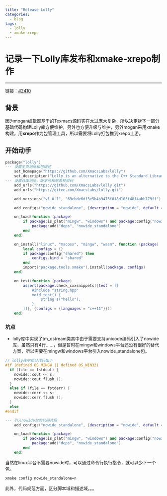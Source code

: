 ```yaml
---
title: "Release Lolly"
categories:
  - blog
tags:
  - lolly
  - xmake-xrepo
---
```


#  记录一下Lolly库发布和xmake-xrepo制作
-----------

链接：[#2410](https://github.com/xmake-io/xmake-repo/pull/2410)

## 背景

因为mogan编辑器基于的Texmacs源码实在太过庞大复杂，所以决定拆下一部分基础代码构建Lolly库方便维护，另外也方便升级与维护，另外mogan采用xmake构建，用**xrepo**作为包管理工具，所以需要将Lolly打包推到xrepo上游。



## 开始动手

```lua
package("lolly")
--- 设置主页地址和包描述
    set_homepage("https://github.com/XmacsLabs/lolly")
    set_description("Lolly is an alternative to the C++ Standard Library.")
--- 设置仓库地址、版本号和哈希校验码
    add_urls("https://github.com/XmacsLabs/lolly.git")
    add_urls("https://gitee.com/XmacsLabs/lolly.git")

    add_versions("v1.0.1", "69ebde6df3e5b4b9473f018d105f48f4abb179ff")

    add_configs("nowide_standalone", {description = "nowide", default = true, type = "boolean"})

    on_load(function (package)
        if package:is_plat("mingw", "windows") and package:config("nowide_standalone") then
            package:add("deps", "nowide_standalone")
        end
    end)

    on_install("linux", "macosx", "mingw", "wasm", function (package)
        local configs = {}
        if package:config("shared") then
            configs.kind = "shared"
        end
        import("package.tools.xmake").install(package, configs)
    end)

    on_test(function (package)
        assert(package:check_cxxsnippets({test = [[
            #include "string.hpp"
            void test() {
                string s("hello");
            }
        ]]}, {configs = {languages = "c++11"}}))
    end)
```



### 坑点

- lolly库中实现了tm_ostream类其中由于需要支持unicode编码引入了nowide库，虽然只有4行……，但是暂时在mingw和windows平台还没有很好的替代方案，所以需要在mingw和windows平台引入nowide_standalone包。

```c++
// lolly库中部分代码如下
#if (defined OS_MINGW || defined OS_WIN32)
  if (file == fstdout) {
    nowide::cout << s;
    nowide::cout.flush ();
  }
  else if (file == fstderr) {
    nowide::cerr << s;
    nowide::cerr.flush ();
  }
  else
#endif
```

```lua
--- 引入nowide包的代码片段
	add_configs("nowide_standalone", {description = "nowide", default = true, type = "boolean"})

    on_load(function (package)
        if package:is_plat("mingw", "windows") and package:config("nowide_standalone") then
            package:add("deps", "nowide_standalone")
        end
    end)
```

当然在linux平台不需要nowide时，可以通过命令行执行指令，就可以少下一个包。

```bash
xmake config nowide_standalone=n
```

此外，代码规范方面，区分脚本域和描述域。。。

